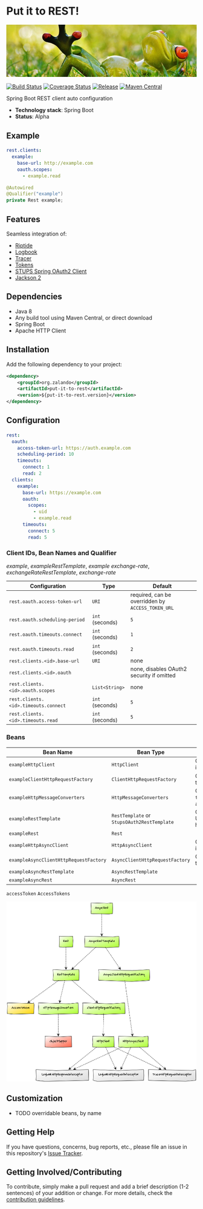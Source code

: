 # Put it to REST!

[![Relaxing frog](docs/frog.jpg)](https://pixabay.com/en/frog-meadow-relaxed-relaxation-fig-1109795/)

[![Build Status](https://img.shields.io/travis/zalando/put-it-to-rest.svg)](https://travis-ci.org/zalando/put-it-to-rest)
[![Coverage Status](https://img.shields.io/coveralls/zalando/put-it-to-rest.svg)](https://coveralls.io/r/zalando/put-it-to-rest)
[![Release](https://img.shields.io/github/release/zalando/put-it-to-rest.svg)](https://github.com/zalando/put-it-to-rest/releases)
[![Maven Central](https://img.shields.io/maven-central/v/org.zalando/put-it-to-rest-parent.svg)](https://maven-badges.herokuapp.com/maven-central/org.zalando/put-it-to-rest)

Spring Boot REST client auto configuration

- **Technology stack**: Spring Boot
- **Status**:  Alpha

## Example

```yaml
rest.clients:
  example:
    base-url: http://example.com
    oauth.scopes:
      - example.read
```

```java
@Autowired
@Qualifier("example")
private Rest example;
```

## Features

Seamless integration of:
- [Riptide](https://github.com/zalando/riptide)
- [Logbook](https://github.com/zalando/logbook)
- [Tracer](https://github.com/zalando/tracer)
- [Tokens](https://github.com/zalando-stups/tokens)
- [STUPS Spring OAuth2 Client](https://github.com/zalando-stups/stups-spring-oauth2-support/tree/master/stups-spring-oauth2-client)
- [Jackson 2](https://github.com/FasterXML/jackson)

## Dependencies

- Java 8
- Any build tool using Maven Central, or direct download
- Spring Boot
- Apache HTTP Client

## Installation

Add the following dependency to your project:

```xml
<dependency>
    <groupId>org.zalando</groupId>
    <artifactId>put-it-to-rest</artifactId>
    <version>${put-it-to-rest.version}</version>
</dependency>
```

## Configuration

```yaml
rest:
  oauth:
    access-token-url: https://auth.example.com
    scheduling-period: 10
    timeouts:
      connect: 1
      read: 2
  clients:
    example:
      base-url: https://example.com
      oauth:
        scopes:
          - uid
          - example.read
      timeouts:
        connect: 5
        read: 5
```

### Client IDs, Bean Names and Qualifier

*example*, *exampleRestTemplate*, *example*
*exchange-rate*, *exchangeRateRestTemplate*, *exchange-rate*


| Configuration                        | Type            | Default                                            |
|--------------------------------------|-----------------|----------------------------------------------------|
| `rest.oauth.access-token-url`        | `URI`           | required, can be overridden by `ACCESS_TOKEN_URL`  |
| `rest.oauth.scheduling-period`       | `int` (seconds) | `5`                                                |
| `rest.oauth.timeouts.connect`        | `int` (seconds) | `1`                                                |
| `rest.oauth.timeouts.read`           | `int` (seconds) | `2`                                                |
| `rest.clients.<id>.base-url`         | `URI`           | none                                               |
| `rest.clients.<id>.oauth`            |                 | none, disables OAuth2 security if omitted          |
| `rest.clients.<id>.oauth.scopes`     | `List<String>`  | none                                               |
| `rest.clients.<id>.timeouts.connect` | `int` (seconds) | `5`                                                |
| `rest.clients.<id>.timeouts.read`    | `int` (seconds) | `5`                                                |

### Beans

| Bean Name                              | Bean Type                                   | Default                                        |
|----------------------------------------|---------------------------------------------|------------------------------------------------|
| `exampleHttpClient`                    | `HttpClient`                                | Configures interceptors                        |
| `exampleClientHttpRequestFactory`      | `ClientHttpRequestFactory`                  | Configures timeouts                            |
| `exampleHttpMessageConverters`         | `HttpMessageConverters`                     | Configures `text/plain` and `application/json` |
| `exampleRestTemplate`                  | `RestTemplate` or `StupsOAuth2RestTemplate` | Configures base URL and error handler          |
| `exampleRest`                          | `Rest`                                      |                                                |
| `exampleHttpAsyncClient`               | `HttpAsyncClient`                           | Configures interceptors                        |
| `exampleAsyncClientHttpRequestFactory` | `AsyncClientHttpRequestFactory`             | Configures timeouts                            |
| `exampleAsyncRestTemplate`             | `AsyncRestTemplate`                         |                                                |
| `exampleAsyncRest`                     | `AsyncRest`                                 |                                                |

`accessToken` `AccessTokens`

![Client Dependency Graph](docs/graph.png)

## Customization

- TODO overridable beans, by name

## Getting Help

If you have questions, concerns, bug reports, etc., please file an issue in this repository's
[Issue Tracker](issues).

## Getting Involved/Contributing

To contribute, simply make a pull request and add a brief description (1-2 sentences) of your addition or change. For
more details, check the [contribution guidelines](CONTRIBUTING.md).